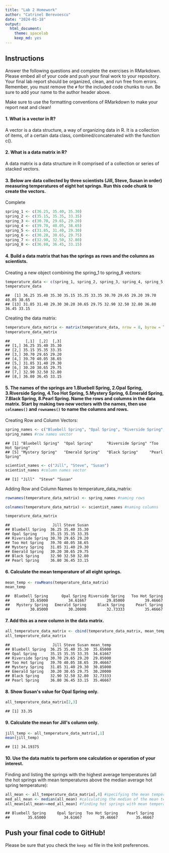```yaml
---
title: "Lab 2 Homework"
author: "Catrinel Berevoescu"
date: "2024-01-18"
output:
  html_document: 
    theme: spacelab
    keep_md: yes
---
```


## Instructions
Answer the following questions and complete the exercises in RMarkdown. Please embed all of your code and push your final work to your repository. Your final lab report should be organized, clean, and run free from errors. Remember, you must remove the `#` for the included code chunks to run. Be sure to add your name to the author header above.  

Make sure to use the formatting conventions of RMarkdown to make your report neat and clean!  

#### 1. What is a vector in R?  

A vector is a data structure, a way of organizing data in R. It is a collection of items, of a certain data class, combined/concatenated with the function c().  

#### 2. What is a data matrix in R?  

A data matrix is a data structure in R comprised of a collection or series of stacked vectors.  

#### 3. Below are data collected by three scientists (Jill, Steve, Susan in order) measuring temperatures of eight hot springs. Run this code chunk to create the vectors.  

Complete  


```r
spring_1 <- c(36.25, 35.40, 35.30)
spring_2 <- c(35.15, 35.35, 33.35)
spring_3 <- c(30.70, 29.65, 29.20)
spring_4 <- c(39.70, 40.05, 38.65)
spring_5 <- c(31.85, 31.40, 29.30)
spring_6 <- c(30.20, 30.65, 29.75)
spring_7 <- c(32.90, 32.50, 32.80)
spring_8 <- c(36.80, 36.45, 33.15)
```

#### 4. Build a data matrix that has the springs as rows and the columns as scientists.  

Creating a new object combining the spring_1 to spring_8 vectors:  


```r
temperature_data <- c(spring_1, spring_2, spring_3, spring_4, spring_5, spring_6, spring_7, spring_8)
temperature_data 
```

```
##  [1] 36.25 35.40 35.30 35.15 35.35 33.35 30.70 29.65 29.20 39.70 40.05 38.65
## [13] 31.85 31.40 29.30 30.20 30.65 29.75 32.90 32.50 32.80 36.80 36.45 33.15
```

Creating the data matrix:  


```r
temperature_data_matrix <- matrix(temperature_data, nrow = 8, byrow = T)
temperature_data_matrix
```

```
##       [,1]  [,2]  [,3]
## [1,] 36.25 35.40 35.30
## [2,] 35.15 35.35 33.35
## [3,] 30.70 29.65 29.20
## [4,] 39.70 40.05 38.65
## [5,] 31.85 31.40 29.30
## [6,] 30.20 30.65 29.75
## [7,] 32.90 32.50 32.80
## [8,] 36.80 36.45 33.15
```

#### 5. The names of the springs are 1.Bluebell Spring, 2.Opal Spring, 3.Riverside Spring, 4.Too Hot Spring, 5.Mystery Spring, 6.Emerald Spring, 7.Black Spring, 8.Pearl Spring. Name the rows and columns in the data matrix. Start by making two new vectors with the names, then use `colnames()` and `rownames()` to name the columns and rows.  

Creating Row and Column Vectors:  


```r
spring_names <- c("Bluebell Spring", "Opal Spring", "Riverside Spring", "Too Hot Spring", "Mystery Spring", "Emerald Spring", "Black Spring", "Pearl Spring") 
spring_names #row names vector
```

```
## [1] "Bluebell Spring"  "Opal Spring"      "Riverside Spring" "Too Hot Spring"  
## [5] "Mystery Spring"   "Emerald Spring"   "Black Spring"     "Pearl Spring"
```


```r
scientist_names <- c("Jill", "Steve", "Susan")
scientist_names #column names vector
```

```
## [1] "Jill"  "Steve" "Susan"
```

Adding Row and Column Names to temperature_data_matrix:  


```r
rownames(temperature_data_matrix) <- spring_names #naming rows
```


```r
colnames(temperature_data_matrix) <- scientist_names #naming columns
```


```r
temperature_data_matrix
```

```
##                   Jill Steve Susan
## Bluebell Spring  36.25 35.40 35.30
## Opal Spring      35.15 35.35 33.35
## Riverside Spring 30.70 29.65 29.20
## Too Hot Spring   39.70 40.05 38.65
## Mystery Spring   31.85 31.40 29.30
## Emerald Spring   30.20 30.65 29.75
## Black Spring     32.90 32.50 32.80
## Pearl Spring     36.80 36.45 33.15
```

#### 6. Calculate the mean temperature of all eight springs.


```r
mean_temp <- rowMeans(temperature_data_matrix)
mean_temp
```

```
##  Bluebell Spring      Opal Spring Riverside Spring   Too Hot Spring 
##         35.65000         34.61667         29.85000         39.46667 
##   Mystery Spring   Emerald Spring     Black Spring     Pearl Spring 
##         30.85000         30.20000         32.73333         35.46667
```

#### 7. Add this as a new column in the data matrix.  


```r
all_temperature_data_matrix <- cbind(temperature_data_matrix, mean_temp)
all_temperature_data_matrix
```

```
##                   Jill Steve Susan mean_temp
## Bluebell Spring  36.25 35.40 35.30  35.65000
## Opal Spring      35.15 35.35 33.35  34.61667
## Riverside Spring 30.70 29.65 29.20  29.85000
## Too Hot Spring   39.70 40.05 38.65  39.46667
## Mystery Spring   31.85 31.40 29.30  30.85000
## Emerald Spring   30.20 30.65 29.75  30.20000
## Black Spring     32.90 32.50 32.80  32.73333
## Pearl Spring     36.80 36.45 33.15  35.46667
```

#### 8. Show Susan's value for Opal Spring only.


```r
all_temperature_data_matrix[2,3]
```

```
## [1] 33.35
```

#### 9. Calculate the mean for Jill's column only.  


```r
jill_temp <- all_temperature_data_matrix[,1]
mean(jill_temp)
```

```
## [1] 34.19375
```

#### 10. Use the data matrix to perform one calculation or operation of your interest.  

Finding and listing the springs with the highest average temperatures (all the hot springs with mean temperatures above the median average hot spring temperature):  


```r
all_mean <- all_temperature_data_matrix[,4] #specifying the mean temperatures column
med_all_mean <- median(all_mean) #calculating the median of the mean temperatures column
all_mean[all_mean>=med_all_mean] #finding hot springs with mean temperature above the median
```

```
## Bluebell Spring     Opal Spring  Too Hot Spring    Pearl Spring 
##        35.65000        34.61667        39.46667        35.46667
```

## Push your final code to GitHub!
Please be sure that you check the `keep md` file in the knit preferences.  
